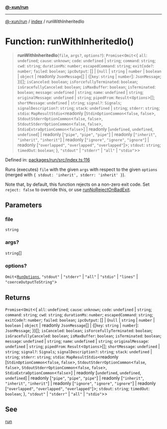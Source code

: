 [**@-xun/run**](../../README.md)

***

[@-xun/run](../../README.md) / [index](../README.md) / runWithInheritedIo

# Function: runWithInheritedIo()

> **runWithInheritedIo**(`file`, `args?`, `options?`): `Promise`\<`Omit`\<\{ `all`: `undefined`; `cause`: `unknown`; `code`: `undefined` \| `string`; `command`: `string`; `cwd`: `string`; `durationMs`: `number`; `escapedCommand`: `string`; `exitCode?`: `number`; `failed`: `boolean`; `ipcOutput`: \[\] \| (`null` \| `string` \| `number` \| `boolean` \| `object` \| readonly `JsonMessage`[] \| \{\[`key`: `string` \| `number`\]: `JsonMessage`; \})[]; `isCanceled`: `boolean`; `isForcefullyTerminated`: `boolean`; `isGracefullyCanceled`: `boolean`; `isMaxBuffer`: `boolean`; `isTerminated`: `boolean`; `message`: `undefined` \| `string`; `name`: `undefined` \| `string`; `originalMessage`: `undefined` \| `string`; `pipedFrom`: `Result`\<`Options`\>[]; `shortMessage`: `undefined` \| `string`; `signal?`: `Signals`; `signalDescription?`: `string`; `stack`: `undefined` \| `string`; `stderr`: `string`; `stdio`: `MapResultStdio`\<readonly \[`StdinOptionCommon`\<`false`, `false`\>, `StdoutStderrOptionCommon`\<`false`, `false`\>, `StdoutStderrOptionCommon`\<`false`, `false`\>, `StdioExtraOptionCommon`\<`false`\>\] \| readonly \[`undefined`, `undefined`, `undefined`\] \| readonly \[`"pipe"`, `"pipe"`, `"pipe"`\] \| readonly \[`"inherit"`, `"inherit"`, `"inherit"`\] \| readonly \[`"ignore"`, `"ignore"`, `"ignore"`\] \| readonly \[`"overlapped"`, `"overlapped"`, `"overlapped"`\]\>; `stdout`: `string`; `timedOut`: `boolean`; \}, `"stdout"` \| `"stderr"` \| `"all"` \| `"stdio"`\>\>

Defined in: [packages/run/src/index.ts:116](https://github.com/Xunnamius/exec-utils/blob/e4fc4234f5ee2e08c53563e96d123577dfd5f204/packages/run/src/index.ts#L116)

Runs (executes) `file` with the given `args` with respect to the given
`options` (merged with `{ stdout: 'inherit', stderr: 'inherit' }`).

Note that, by default, this function rejects on a non-zero exit code. Set
`reject: false` to override this, or use [runNoRejectOnBadExit](runNoRejectOnBadExit.md).

## Parameters

### file

`string`

### args?

`string`[]

### options?

`Omit`\<[`RunOptions`](../../types/type-aliases/RunOptions.md), `"stdout"` \| `"stderr"` \| `"all"` \| `"stdio"` \| `"lines"` \| `"coerceOutputToString"`\>

## Returns

`Promise`\<`Omit`\<\{ `all`: `undefined`; `cause`: `unknown`; `code`: `undefined` \| `string`; `command`: `string`; `cwd`: `string`; `durationMs`: `number`; `escapedCommand`: `string`; `exitCode?`: `number`; `failed`: `boolean`; `ipcOutput`: \[\] \| (`null` \| `string` \| `number` \| `boolean` \| `object` \| readonly `JsonMessage`[] \| \{\[`key`: `string` \| `number`\]: `JsonMessage`; \})[]; `isCanceled`: `boolean`; `isForcefullyTerminated`: `boolean`; `isGracefullyCanceled`: `boolean`; `isMaxBuffer`: `boolean`; `isTerminated`: `boolean`; `message`: `undefined` \| `string`; `name`: `undefined` \| `string`; `originalMessage`: `undefined` \| `string`; `pipedFrom`: `Result`\<`Options`\>[]; `shortMessage`: `undefined` \| `string`; `signal?`: `Signals`; `signalDescription?`: `string`; `stack`: `undefined` \| `string`; `stderr`: `string`; `stdio`: `MapResultStdio`\<readonly \[`StdinOptionCommon`\<`false`, `false`\>, `StdoutStderrOptionCommon`\<`false`, `false`\>, `StdoutStderrOptionCommon`\<`false`, `false`\>, `StdioExtraOptionCommon`\<`false`\>\] \| readonly \[`undefined`, `undefined`, `undefined`\] \| readonly \[`"pipe"`, `"pipe"`, `"pipe"`\] \| readonly \[`"inherit"`, `"inherit"`, `"inherit"`\] \| readonly \[`"ignore"`, `"ignore"`, `"ignore"`\] \| readonly \[`"overlapped"`, `"overlapped"`, `"overlapped"`\]\>; `stdout`: `string`; `timedOut`: `boolean`; \}, `"stdout"` \| `"stderr"` \| `"all"` \| `"stdio"`\>\>

## See

[run](run.md)
